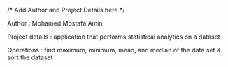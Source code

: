 /* Add Author and Project Details here */

Author : Mohamed Mostafa Amin

Project details : application that performs statistical analytics on a dataset 

Operations : find maximum, minimum, mean, and median of the data set & sort the dataset 

